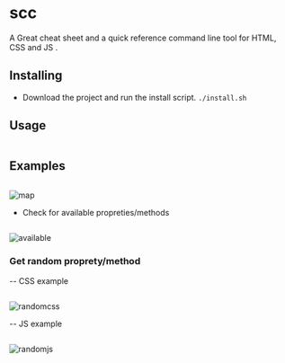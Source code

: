 # scc
A Great cheat sheet and a quick reference command line tool for HTML, CSS and JS .

## Installing
- Download the project and run the install script.
`./install.sh`

## Usage
``` scc [-h]  [-html [HTML] | -css [CSS] | -js [JS] | [-rand {html,css,js}
```
## Examples
``` scc -js array.map
```
![map](https://github.com/Ziyadsk/scc/blob/master/screenshots/map.png)

- Check for available propreties/methods 
``` scc -css
```
![available](https://github.com/Ziyadsk/scc/blob/master/screenshots/available.png)

### Get random proprety/method

-- CSS example
``` scc -rand css
``` 

![randomcss](https://github.com/Ziyadsk/scc/blob/master/screenshots/randomcss.png)

-- JS example
``` scc -rand js
``` 

![randomjs](https://github.com/Ziyadsk/scc/blob/master/screenshots/randomjs.png)
``` scc -rand js
``` 
